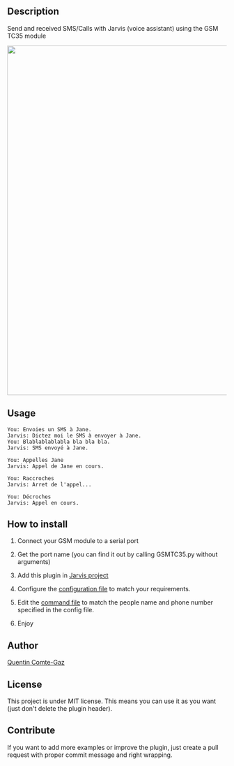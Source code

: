 ## Description
Send and received SMS/Calls with Jarvis (voice assistant) using the GSM TC35 module


<img src="https://raw.githubusercontent.com/QuentinCG/jarvis-GSM-TC35/master/TC35_module.jpg" width="800">


## Usage
```
You: Envoies un SMS à Jane.
Jarvis: Dictez moi le SMS à envoyer à Jane.
You: Blablablablabla bla bla bla.
Jarvis: SMS envoyé à Jane.

You: Appelles Jane
Jarvis: Appel de Jane en cours.

You: Raccroches
Jarvis: Arret de l'appel...

You: Décroches
Jarvis: Appel en cours.
```


## How to install

1) Connect your GSM module to a serial port

2) Get the port name (you can find it out by calling GSMTC35.py without arguments)

3) Add this plugin in <a target="_blank" href="http://domotiquefacile.fr/jarvis/content/plugins">Jarvis project</a>

4) Configure the <a target="_blank" href="https://github.com/QuentinCG/jarvis-GSM-TC35/blob/master/config.sh">configuration file</a> to match your requirements.

5) Edit the <a target="_blank" href="https://github.com/QuentinCG/jarvis-GSM-TC35/blob/master/fr/commands">command file</a> to match the people name and phone number specified in the config file.

6) Enjoy


## Author
[Quentin Comte-Gaz](http://quentin.comte-gaz.com/)


## License

This project is under MIT license. This means you can use it as you want (just don't delete the plugin header).


## Contribute

If you want to add more examples or improve the plugin, just create a pull request with proper commit message and right wrapping.
